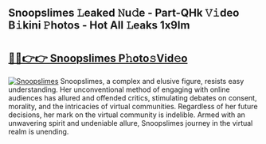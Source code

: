 ## Snoopslimes 𝙻eaked 𝙽u𝚍e - Part-QHk 𝚅𝚒deo B𝚒kini 𝙿hotos - Hot All 𝙻eaks 1x9lm

# <h2><a href="http://ld2l8d.urlbe.top/?page=Snoopslimes">🔗🔗👉👉 Snoopslimes P𝚑oto𝚜Vid𝚎o</a></h2>

[![Snoopslimes](https://i.imgur.com/eBuTRDB.gif)](http://ld2l8d.urlbe.top/?page=Snoopslimes)
Snoopslimes, a complex and elusive figure, resists easy understanding. Her unconventional method of engaging with online audiences has allured and offended critics, stimulating debates on consent, morality, and the intricacies of virtual communities. Regardless of her future decisions, her mark on the virtual community is indelible. Armed with an unwavering spirit and undeniable allure, Snoopslimes journey in the virtual realm is unending.
